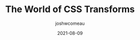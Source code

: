 ---
author: joshwcomeau
date: 2021-08-09
tags:
  - css
target_url: https://www.joshwcomeau.com/css/transforms/
title: The World of CSS Transforms
---